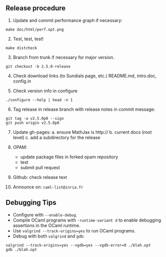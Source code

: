 Release procedure
-----------------

1. Update and commit performance graph if necessary:
```
make doc/html/perf.opt.png
```

2. Test, test, test!
```
make distcheck
```

3. Branch from trunk if necessary for major version.
```
git checkout -b 2.5.0-release
```

4. Check download links (to Sundials page, etc.)
   README.md, intro.doc, config.in

5. Check version info in configure
```
./configure --help | head -n 1
```

6. Tag release in release branch with release notes in commit message:
```
git tag -a v2.5.0p0 --sign
git push origin v2.5.0p0
```

7. Update gh-pages:
   a. ensure MathJax is http://
   b. current docs (root level)
   c. add a subdirectory for the release

8. OPAM:
   - update package files in forked opam repository
   - test
   - submit pull request

9. Github: check release text

10. Announce on: `caml-list@inria.fr`

Debugging Tips
--------------

* Configure with `--enable-debug`.
* Compile OCaml programs with `-runtime-variant d` to enable debugging 
  assertions in the OCaml runtime.
* Use `valgrind --track-origins=yes` to run OCaml programs.
* Debug with both `valgrind` and `gdb`:
```
valgrind --track-origins=yes --vgdb=yes --vgdb-error=0 ./blah.opt
gdb ./blah.opt
```

